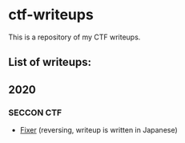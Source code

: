 # ctf-writeups
This is a repository of my CTF writeups.
## List of writeups:
## 2020
### SECCON CTF
- [Fixer](./2020/SECCON%20CTF/Fixer)
(reversing, writeup is written in Japanese)
